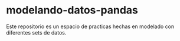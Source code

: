 # modelando-datos-pandas

Este repositorio es un espacio de practicas hechas en modelado con diferentes sets de datos.
